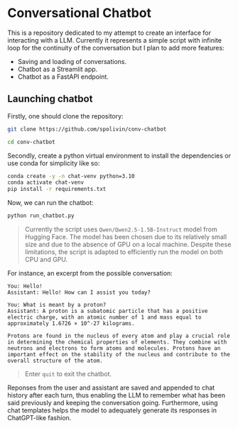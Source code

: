 # Conversational Chatbot

This is a repository dedicated to my attempt to create an interface for interacting with a LLM. Currently it represents a simple script with infinite loop for the continuity of the conversation but I plan to add more features:

* Saving and loading of conversations.
* Chatbot as a Streamlit app.
* Chatbot as a FastAPI endpoint.

## Launching chatbot

Firstly, one should clone the repository:

```bash
git clone https://github.com/spolivin/conv-chatbot

cd conv-chatbot
```

Secondly, create a python virtual environment to install the dependencies or use conda for simplicity like so:

```bash
conda create -y -n chat-venv python=3.10
conda activate chat-venv
pip install -r requirements.txt
```

Now, we can run the chatbot:

```bash
python run_chatbot.py
```
> Currently the script uses `Qwen/Qwen2.5-1.5B-Instruct` model from Hugging Face. The model has been chosen due to its relatively small size and due to the absence of GPU on a local machine. Despite these limitations, the script is adapted to efficiently run the model on both CPU and GPU.

For instance, an excerpt from the possible conversation:

```
You: Hello!
Assistant: Hello! How can I assist you today?

You: What is meant by a proton? 
Assistant: A proton is a subatomic particle that has a positive electric charge, with an atomic number of 1 and mass equal to approximately 1.6726 × 10^-27 kilograms.

Protons are found in the nucleus of every atom and play a crucial role in determining the chemical properties of elements. They combine with neutrons and electrons to form atoms and molecules. Protons have an important effect on the stability of the nucleus and contribute to the overall structure of the atom.
```
> Enter `quit` to exit the chatbot.

Reponses from the user and assistant are saved and appended to chat history after each turn, thus enabling the LLM to remember what has been said previously and keeping the conversation going. Furthermore, using chat templates helps the model to adequately generate its responses in ChatGPT-like fashion.
